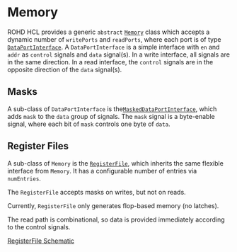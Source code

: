 # Memory

ROHD HCL provides a generic `abstract` [`Memory`](https://intel.github.io/rohd-hcl/rohd_hcl/Memory-class.html) class which accepts a dynamic number of `writePorts` and `readPorts`, where each port is of type [`DataPortInterface`](https://intel.github.io/rohd-hcl/rohd_hcl/DataPortInterface-class.html).  A `DataPortInterface` is a simple interface with `en` and `addr` as `control` signals and `data` signal(s).  In a write interface, all signals are in the same direction.  In a read interface, the `control` signals are in the opposite direction of the `data` signal(s).

## Masks

A sub-class of `DataPortInterface` is the[`MaskedDataPortInterface`](https://intel.github.io/rohd-hcl/rohd_hcl/MaskedDataPortInterface-class.html), which adds `mask` to the `data` group of signals.  The `mask` signal is a byte-enable signal, where each bit of `mask` controls one byte of `data`.

## Register Files

A sub-class of `Memory` is the [`RegisterFile`](https://intel.github.io/rohd-hcl/rohd_hcl/RegisterFile-class.html), which inherits the same flexible interface from `Memory`.  It has a configurable number of entries via `numEntries`.

The `RegisterFile` accepts masks on writes, but not on reads.

Currently, `RegisterFile` only generates flop-based memory (no latches).

The read path is combinational, so data is provided immediately according to the control signals.

[RegisterFile Schematic](https://desmonddak.github.io/rohd-hcl/RegisterFile.html)
